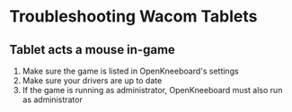 # Troubleshooting Wacom Tablets

## Tablet acts a mouse in-game

1. Make sure the game is listed in OpenKneeboard's settings
2. Make sure your drivers are up to date
3. If the game is running as administrator, OpenKneeboard must also run as administrator
